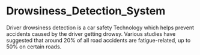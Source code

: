 # Drowsiness_Detection_System
Driver drowsiness detection is a car safety Technology which helps prevent accidents caused by the driver getting drowsy. Various studies have suggested that around 20% of all road accidents are fatigue-related, up to 50% on certain roads.
